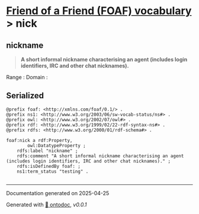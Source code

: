 # [Friend of a Friend (FOAF) vocabulary](../homepage.md) > nick

## nickname

> **A short informal nickname characterising an agent (includes login identifiers, IRC and other chat nicknames).**

Range :
Domain :

## Serialized

```ttl
@prefix foaf: <http://xmlns.com/foaf/0.1/> .
@prefix ns1: <http://www.w3.org/2003/06/sw-vocab-status/ns#> .
@prefix owl: <http://www.w3.org/2002/07/owl#> .
@prefix rdf: <http://www.w3.org/1999/02/22-rdf-syntax-ns#> .
@prefix rdfs: <http://www.w3.org/2000/01/rdf-schema#> .

foaf:nick a rdf:Property,
        owl:DatatypeProperty ;
    rdfs:label "nickname" ;
    rdfs:comment "A short informal nickname characterising an agent (includes login identifiers, IRC and other chat nicknames)." ;
    rdfs:isDefinedBy foaf: ;
    ns1:term_status "testing" .


```

---

Documentation generated on 2025-04-25

Generated with [📑 ontodoc](https://github.com/StephaneBranly/ontodoc), *v0.0.1*